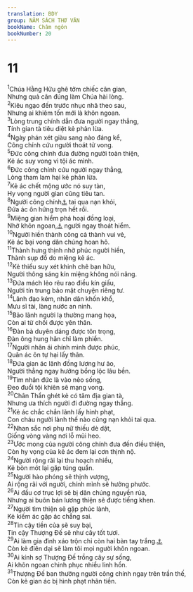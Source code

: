 ```yaml
---
translation: BDY
group: NĂM SÁCH THƠ VĂN
bookName: Châm ngôn 
bookNumber: 20
---
```


<div class="title"><h1>11</h1></div>
<span class="verse ch_11_1"><sup>1</sup>Chúa Hằng Hữu ghê tởm chiếc cân gian,<br/>Nhưng quả cân đúng làm Chúa hài lòng.<br/></span>
<span class="verse ch_11_2"><sup>2</sup>Kiêu ngạo đến trước nhục nhã theo sau,<br/>Nhưng ai khiêm tốn mới là khôn ngoan.<br/></span>
<span class="verse ch_11_3"><sup>3</sup>Lòng trung chính dẫn đưa người ngay thẳng,<br/>Tính gian tà tiêu diệt kẻ phản lừa.<br/></span>
<span class="verse ch_11_4"><sup>4</sup>Ngày phán xét giàu sang nào đáng kể,<br/>Công chính cứu người thoát tử vong.<br/></span>
<span class="verse ch_11_5"><sup>5</sup>Đức công chính đưa đường người toàn thiện,<br/>Kẻ ác suy vong vì tội ác mình.<br/></span>
<span class="verse ch_11_6"><sup>6</sup>Đức công chính cứu người ngay thẳng,<br/>Lòng tham lam hại kẻ phản lừa.<br/></span>
<span class="verse ch_11_7"><sup>7</sup>Kẻ ác chết mộng ước nó suy tàn,<br/>Hy vọng người gian cũng tiêu tan.<br/></span>
<span class="verse ch_11_8"><sup>8</sup>Người công chính<a href="#" data-toggle="tooltip" data-placement="bottom" title="Nt do đức công chính">⚓</a> tai qua nạn khỏi,<br/>Đứa ác ôn hứng trọn hết rồi.<br/></span>
<span class="verse ch_11_9"><sup>9</sup>Miệng gian hiểm phá hoại đồng loại,<br/>Nhờ khôn ngoan,<a href="#" data-toggle="tooltip" data-placement="bottom" title="Nt tri thức">⚓</a> người ngay thoát hiểm.<br/></span>
<span class="verse ch_11_10"><sup>10</sup>Người hiền thành công cả thành vui vẻ,<br/>Kẻ ác bại vong dân chúng hoan hô.<br/></span>
<span class="verse ch_11_11"><sup>11</sup>Thành hưng thịnh nhờ phúc người hiền,<br/>Thành sụp đổ do miệng kẻ ác.<br/></span>
<span class="verse ch_11_12"><sup>12</sup>Kẻ thiếu suy xét khinh chê bạn hữu,<br/>Người thông sáng kín miệng không nói năng.<br/></span>
<span class="verse ch_11_13"><sup>13</sup>Đứa mách lẻo rêu rao điều kín giấu,<br/>Người tín trung bảo mật chuyện riêng tư.<br/></span>
<span class="verse ch_11_14"><sup>14</sup>Lãnh đạo kém, nhân dân khốn khổ,<br/>Mưu sĩ tài, làng nước an ninh.<br/></span>
<span class="verse ch_11_15"><sup>15</sup>Bảo lãnh người lạ thường mang họa,<br/>Còn ai từ chối được yên thân.<br/></span>
<span class="verse ch_11_16"><sup>16</sup>Đàn bà duyên dáng được tôn trọng,<br/>Đàn ông hung hãn chỉ làm phiền.<br/></span>
<span class="verse ch_11_17"><sup>17</sup>Người nhân ái chính mình được phúc,<br/>Quân ác ôn tự hại lấy thân.<br/></span>
<span class="verse ch_11_18"><sup>18</sup>Đứa gian ác lãnh đồng lương hư ảo,<br/>Người thẳng ngay hưởng bổng lộc lâu bền.<br/></span>
<span class="verse ch_11_19"><sup>19</sup>Tìm nhân đức là vào nẻo sống,<br/>Đeo đuổi tội khiên sẽ mạng vong.<br/></span>
<span class="verse ch_11_20"><sup>20</sup>Chân Thần ghét kẻ có tâm địa gian tà,<br/>Nhưng ưa thích người đi đường ngay thẳng.<br/></span>
<span class="verse ch_11_21"><sup>21</sup>Kẻ ác chắc chắn lãnh lấy hình phạt,<br/>Con cháu người lành thế nào cũng nạn khỏi tai qua.<br/></span>
<span class="verse ch_11_22"><sup>22</sup>Nhan sắc nơi phụ nữ thiếu dè dặt,<br/>Giống vòng vàng nơi lỗ mũi heo.<br/></span>
<span class="verse ch_11_23"><sup>23</sup>Ước mong của người công chính đưa đến điều thiện,<br/>Còn hy vọng của kẻ ác đem lại cơn thịnh nộ.<br/></span>
<span class="verse ch_11_24"><sup>24</sup>Người rộng rãi lại thu hoạch nhiều,<br/>Kẻ bòn mót lại gặp túng quẩn.<br/></span>
<span class="verse ch_11_25"><sup>25</sup>Người hào phóng sẽ thịnh vượng,<br/>Ai rộng rãi với người, chính mình sẽ hưởng phước.<br/></span>
<span class="verse ch_11_26"><sup>26</sup>Ai đầu cơ trục lợi sẽ bị dân chúng nguyền rủa,<br/>Nhưng ai buôn bán lương thiện sẽ được tiếng khen.<br/></span>
<span class="verse ch_11_27"><sup>27</sup>Người tìm thiện sẽ gặp phúc lành,<br/>Kẻ kiếm ác gặp ác chẳng sai.<br/></span>
<span class="verse ch_11_28"><sup>28</sup>Tin cậy tiền của sẽ suy bại,<br/>Tin cậy Thượng Đế sẽ như cây tốt tươi.<br/></span>
<span class="verse ch_11_29"><sup>29</sup>Ai làm gia đình xáo trộn chỉ còn hai bàn tay trắng.<a href="#" data-toggle="tooltip" data-placement="bottom" title="thừa hướng gió.">⚓</a><br/>Còn kẻ điên dại sẽ làm tôi mọi người khôn ngoan.<br/></span>
<span class="verse ch_11_30"><sup>30</sup>Ai kính sợ Thượng Đế trồng cây sự sống,<br/>Ai khôn ngoan chinh phục nhiều linh hồn.<br/></span>
<span class="verse ch_11_31"><sup>31</sup>Thượng Đế ban thưởng người công chính ngay trên trần thế,<br/>Còn kẻ gian ác bị hình phạt nhãn tiền.</span>
